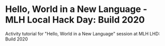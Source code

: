 # Hello, World in a New Language - MLH Local Hack Day: Build 2020

Activity tutorial for "Hello, World in a New Language" session at MLH LHD: Build 2020
